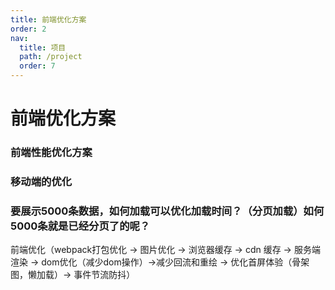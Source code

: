 ```yaml
---
title: 前端优化方案
order: 2
nav:
  title: 项目
  path: /project
  order: 7
---
```


# 前端优化方案


### 前端性能优化方案

### 移动端的优化

### 要展示5000条数据，如何加载可以优化加载时间？（分页加载）如何5000条就是已经分页了的呢？

前端优化（webpack打包优化 -> 图片优化 -> 浏览器缓存 -> cdn 缓存 -> 服务端渲染 -> dom优化（减少dom操作）->减少回流和重绘 -> 优化首屏体验（骨架图，懒加载）-> 事件节流防抖）
